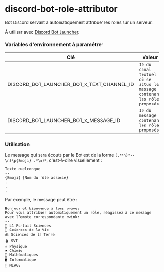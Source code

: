 # discord-bot-role-attributor

Bot Discord servant à automatiquement attribuer les rôles sur un serveur.

À utiliser avec [Discord Bot Launcher](https://github.com/NastiouchaNakamura/discord-bot-launcher).

### Variables d'environnement à paramétrer

| Clé | Valeur |
|------|------|
| DISCORD_BOT_LAUNCHER_BOT_`X`_TEXT_CHANNEL_ID | `ID du canal textuel où se situe le message contenant les rôles proposés` |
| DISCORD_BOT_LAUNCHER_BOT_`X`_MESSAGE_ID | `ID du message contenant les rôles proposés` |

### Utilisation

Le message qui sera écouté par le Bot est de la forme `(.*\n)*--\n(\p{Emoji} .*\n)*`, c'est-à-dire visuellement :
```
Texte quelconque
--
{Emoji} {Nom du rôle associé}
.
.
.
```

 Par exemple, le message peut être :
 ```
Bonjour et bienvenue à tous :wave:
Pour vous attribuer automatiquement un rôle, réagissez à ce message avec l’emote correspondante :wink:
--
🥇 L1 Portail Sciences
🌿 Sciences de la Vie
🪨 Sciences de la Terre
🪴 SVT
⚛️ Physique
⚗️ Chimie
🧮 Mathématiques
🖥️ Informatique
📁 MIAGE
```
